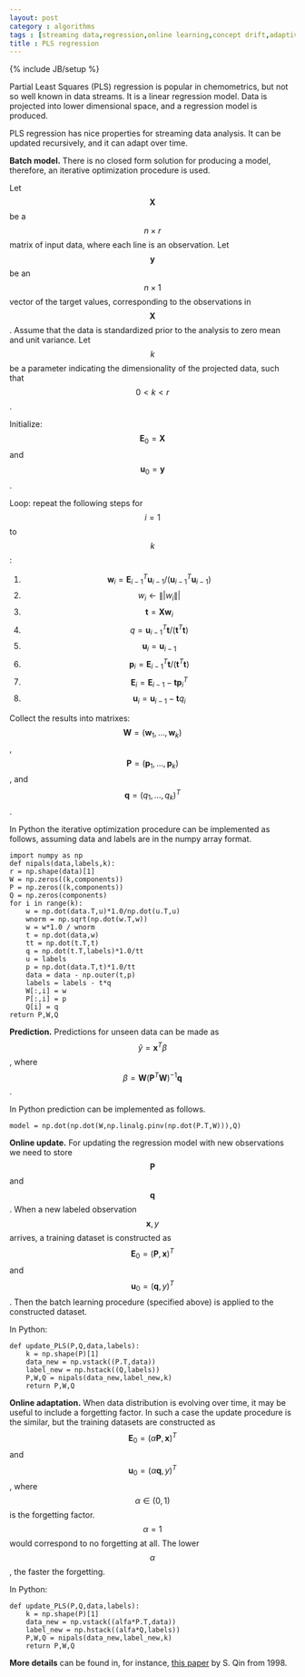```yaml
---
layout: post
category : algorithms
tags : [streaming data,regression,online learning,concept drift,adaptive algorithms]
title : PLS regression 
---
```

{% include JB/setup %}

<head>
<script type="text/javascript"
 src="http://cdn.mathjax.org/mathjax/latest/MathJax.js?config=TeX-AMS-MML_HTMLorMML">
</script>
</head>

Partial Least Squares (PLS) regression is popular in chemometrics, but not so well known in data streams. It is a linear regression model. Data is projected into lower dimensional space, and a regression model is produced. 

PLS regression has nice properties for streaming data analysis. It can be updated recursively, and it can adapt over time.

**Batch model.** There is no closed form solution for producing a model, therefore, an iterative optimization procedure is used. 

Let $$\mathbf{X}$$ be a $$n \times r$$ matrix of input data, where each line is an observation. Let $$\mathbf{y}$$ be an $$n \times 1$$ vector of the target values, corresponding to the observations in $$\mathbf{X}$$. Assume that the data is standardized prior to the analysis to zero mean and unit variance. Let $$k$$ be a parameter indicating the dimensionality of the projected data, such that $$0 < k < r$$.

Initialize: $$\mathbf{E}_0 = \mathbf{X}$$ and $$\mathbf{u}_0 = \mathbf{y}$$.

Loop: repeat the following steps for $$i=1$$ to $$k$$: 

1. $$\mathbf{w}_i = \mathbf{E}^T_{i-1}\mathbf{u}_{i-1}/(\mathbf{u}_{i-1}^T\mathbf{u}_{i-1})$$
2. $$w_i \gets \||w_i\||$$
3. $$\mathbf{t} = \mathbf{X}\mathbf{w}_i$$
4. $$q = \mathbf{u}^T_{i-1}\mathbf{t}/(\mathbf{t}^T\mathbf{t})$$
5. $$\mathbf{u}_i = \mathbf{u}_{i-1}$$
6. $$\mathbf{p}_i = \mathbf{E}^T_{i-1}\mathbf{t}/(\mathbf{t}^T\mathbf{t})$$
7. $$\mathbf{E}_i = \mathbf{E}_{i-1} - \mathbf{t}\mathbf{p}_i^T$$
8. $$\mathbf{u}_i = \mathbf{u}_{i-1} - \mathbf{t}q_i$$

Collect the results into matrixes:
$$\mathbf{W} = (\mathbf{w}_1,\ldots,\mathbf{w}_k)$$, 
$$\mathbf{P} = (\mathbf{p}_1,\ldots,\mathbf{p}_k)$$, and
$$\mathbf{q} = (q_1,\ldots,q_k)^T$$.

In Python the iterative optimization procedure can be implemented as follows, assuming data and labels are in the numpy array format.

	import numpy as np
	def nipals(data,labels,k):
	r = np.shape(data)[1]
	W = np.zeros((k,components))
	P = np.zeros((k,components))
	Q = np.zeros(components)
	for i in range(k):
		w = np.dot(data.T,u)*1.0/np.dot(u.T,u)
		wnorm = np.sqrt(np.dot(w.T,w))
		w = w*1.0 / wnorm
		t = np.dot(data,w)
		tt = np.dot(t.T,t)
		q = np.dot(t.T,labels)*1.0/tt
		u = labels
		p = np.dot(data.T,t)*1.0/tt
		data = data - np.outer(t,p)
		labels = labels - t*q
		W[:,i] = w
		P[:,i] = p
		Q[i] = q
	return P,W,Q

**Prediction.** Predictions for unseen data can be made as $$\hat{y} = \mathbf{x}^T\beta$$, where $$\beta = \mathbf{W}(\mathbf{P}^T\mathbf{W})^{-1}\mathbf{q}$$.

In Python prediction can be implemented as follows.

	model = np.dot(np.dot(W,np.linalg.pinv(np.dot(P.T,W))),Q)

**Online update.** For updating the regression model with new observations we need to store $$\mathbf{P}$$ and $$\mathbf{q}$$. When a new labeled observation $$\mathbf{x},y$$ arrives, a training dataset is constructed as 
$$\mathbf{E}_0 = (\mathbf{P},\mathbf{x})^T$$ and $$\mathbf{u}_0 = (\mathbf{q},y)^T$$. Then the batch learning procedure (specified above) is applied to the constructed dataset. 

In Python:

	def update_PLS(P,Q,data,labels):
		k = np.shape(P)[1]
		data_new = np.vstack((P.T,data))
		label_new = np.hstack((Q,labels))
		P,W,Q = nipals(data_new,label_new,k)
		return P,W,Q

**Online adaptation.** When data distribution is evolving over time, it may be useful to include a forgetting factor. In such a case the update procedure is the similar, but the training datasets are constructed as
$$\mathbf{E}_0 = (\alpha\mathbf{P},\mathbf{x})^T$$ and 
$$\mathbf{u}_0 = (\alpha\mathbf{q},y)^T$$, 
where $$\alpha \in (0,1)$$ is the forgetting factor. 
$$\alpha = 1$$ would correspond to no forgetting at all. 
The lower $$\alpha$$, the faster the forgetting.

In Python:

	def update_PLS(P,Q,data,labels):
		k = np.shape(P)[1]
		data_new = np.vstack((alfa*P.T,data))
		label_new = np.hstack((alfa*Q,labels))
		P,W,Q = nipals(data_new,label_new,k)
		return P,W,Q

**More details** can be found in, for instance, [this paper](http://cariparo.dei.unipd.it/documents/corso_psc_07-08/identificazionetermodinamica/articolipls/recursive-pls-algorithms-for-adaptive-data-modeling.pdf) by S. Qin from 1998.